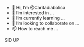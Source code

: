 - 👋 Hi, I’m @Caritadiabolica
- 👀 I’m interested in ...
- 🌱 I’m currently learning ...
- 💞️ I’m looking to collaborate on ...
- 📫 How to reach me ...

<!---
Caritadiabolica/Caritadiabolica is a ✨ special ✨ repository because its `README.md` (this file) appears on your GitHub profile.
You can click the Preview link to take a look at your changes.
--->
SID UP
